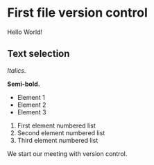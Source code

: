 # First file version control

Hello World!

## Text selection

*Italics.*

**Semi-bold.**

* Element 1
* Element 2
* Element 3

1. First element numbered list
2. Second element numbered list
3. Third element numbered list

We start our meeting with version control.
